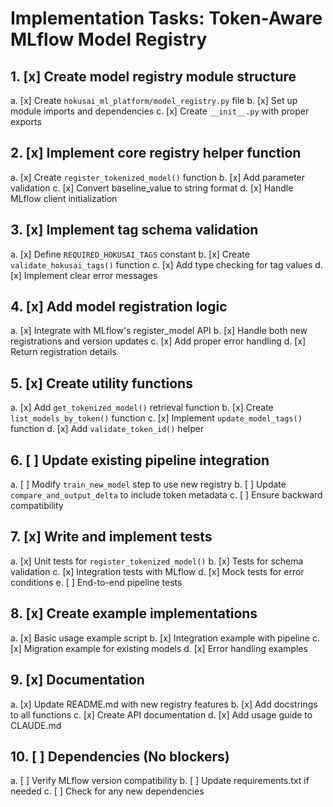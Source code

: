 # Implementation Tasks: Token-Aware MLflow Model Registry

## 1. [x] Create model registry module structure
   a. [x] Create `hokusai_ml_platform/model_registry.py` file
   b. [x] Set up module imports and dependencies
   c. [x] Create `__init__.py` with proper exports

## 2. [x] Implement core registry helper function
   a. [x] Create `register_tokenized_model()` function
   b. [x] Add parameter validation
   c. [x] Convert baseline_value to string format
   d. [x] Handle MLflow client initialization

## 3. [x] Implement tag schema validation
   a. [x] Define `REQUIRED_HOKUSAI_TAGS` constant
   b. [x] Create `validate_hokusai_tags()` function
   c. [x] Add type checking for tag values
   d. [x] Implement clear error messages

## 4. [x] Add model registration logic
   a. [x] Integrate with MLflow's register_model API
   b. [x] Handle both new registrations and version updates
   c. [x] Add proper error handling
   d. [x] Return registration details

## 5. [x] Create utility functions
   a. [x] Add `get_tokenized_model()` retrieval function
   b. [x] Create `list_models_by_token()` function
   c. [x] Implement `update_model_tags()` function
   d. [x] Add `validate_token_id()` helper

## 6. [ ] Update existing pipeline integration
   a. [ ] Modify `train_new_model` step to use new registry
   b. [ ] Update `compare_and_output_delta` to include token metadata
   c. [ ] Ensure backward compatibility

## 7. [x] Write and implement tests
   a. [x] Unit tests for `register_tokenized_model()`
   b. [x] Tests for schema validation
   c. [x] Integration tests with MLflow
   d. [x] Mock tests for error conditions
   e. [ ] End-to-end pipeline tests

## 8. [x] Create example implementations
   a. [x] Basic usage example script
   b. [x] Integration example with pipeline
   c. [x] Migration example for existing models
   d. [x] Error handling examples

## 9. [x] Documentation
   a. [x] Update README.md with new registry features
   b. [x] Add docstrings to all functions
   c. [x] Create API documentation
   d. [x] Add usage guide to CLAUDE.md

## 10. [ ] Dependencies (No blockers)
   a. [ ] Verify MLflow version compatibility
   b. [ ] Update requirements.txt if needed
   c. [ ] Check for any new dependencies